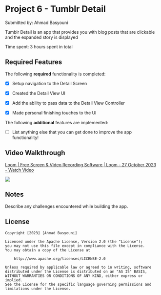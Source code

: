 # Project 6 - Tumblr Detail

Submitted by: Ahmad Basyouni

Tumblr Detail is an app that provides you with blog posts that are clickable and the expanded story is displayed

Time spent: 3 hours spent in total

## Required Features

The following **required** functionality is completed:

- [x] Setup navigation to the Detail Screen
- [x] Created the Detail View UI
- [x] Add the ability to pass data to the Detail View Controller
- [x] Made personal finishing touches to the UI


The following **additional** features are implemented:

- [ ] List anything else that you can get done to improve the app functionality!

## Video Walkthrough

<div>
    <a href="https://www.loom.com/share/e953fb550ce44c01bc02b10c5fd71d92">
      <p>Loom | Free Screen & Video Recording Software | Loom - 27 October 2023 - Watch Video</p>
    </a>
    <a href="https://www.loom.com/share/e953fb550ce44c01bc02b10c5fd71d92">
      <img style="max-width:300px;" src="https://cdn.loom.com/sessions/thumbnails/e953fb550ce44c01bc02b10c5fd71d92-with-play.gif">
    </a>
  </div>

## Notes

Describe any challenges encountered while building the app.

## License

    Copyright [2023] [Ahmad Basyouni]

    Licensed under the Apache License, Version 2.0 (the "License");
    you may not use this file except in compliance with the License.
    You may obtain a copy of the License at

        http://www.apache.org/licenses/LICENSE-2.0

    Unless required by applicable law or agreed to in writing, software
    distributed under the License is distributed on an "AS IS" BASIS,
    WITHOUT WARRANTIES OR CONDITIONS OF ANY KIND, either express or implied.
    See the License for the specific language governing permissions and
    limitations under the License.
